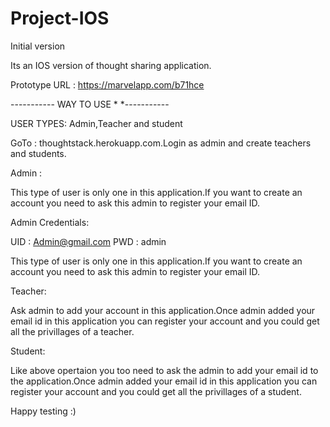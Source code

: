 # Project-IOS
Initial version

Its an IOS version of thought sharing application.

Prototype URL : https://marvelapp.com/b71hce

----------- WAY TO USE * *-----------

USER TYPES: Admin,Teacher and student

GoTo : thoughtstack.herokuapp.com.Login as admin and create teachers and students.

Admin :

This type of user is only one in this application.If you want to create an account you need to ask this admin to register your email ID.

Admin Credentials:

UID : Admin@gmail.com
PWD : admin

This type of user is only one in this application.If you want to create an account you need to ask this admin to register your email ID.

Teacher:

Ask admin to add your account in this application.Once admin added your email id in this application you can register your account and you could get all the privillages of a teacher.

Student:

Like above opertaion you too need to ask the admin to add your email id to the application.Once admin added your email id in this application you can register your account and you could get all the privillages of a student.

Happy testing :)
